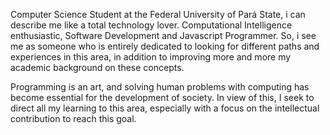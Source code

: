 Computer Science Student at the Federal University of Pará State, i can describe me like a total technology lover. Computational Intelligence enthusiastic, Software Development and Javascript Programmer. So, i see me as someone who is entirely dedicated to looking for different paths and experiences in this area, in addition to improving more and more my academic background on these concepts.

Programming is an art, and solving human problems with computing has become essential for the development of society. In view of this, I seek to direct all my learning to this area, especially with a focus on the intellectual contribution to reach this goal.
